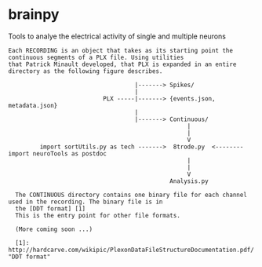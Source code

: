 brainpy
=======

Tools to analye the electrical activity of single and multiple neurons

    Each RECORDING is an object that takes as its starting point the continuous segments of a PLX file. Using utilities 
    that Patrick Minault developed, that PLX is expanded in an entire directory as the following figure describes.
                                
                                        |-------> Spikes/
                                        |
                               PLX -----|-------> {events.json, metadata.json}
                                        |
                                        |-------> Continuous/
                                                       |
                                                       |                                                       
                                                       V
             import sortUtils.py as tech ------->  8trode.py  <-------- import neuroTools as postdoc
                                                       |
                                                       |
                                                       V
                                                  Analysis.py
                                                  
      The CONTINUOUS directory contains one binary file for each channel used in the recording. The binary file is in 
      the [DDT format] [1] 
      This is the entry point for other file formats.
      
      (More coming soon ...)

      [1]: http://hardcarve.com/wikipic/PlexonDataFileStructureDocumentation.pdf/       "DDT format"
